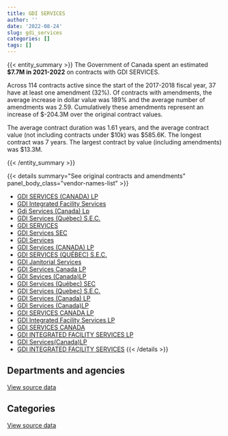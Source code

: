 ```yaml
---
title: GDI SERVICES
author: ''
date: '2022-08-24'
slug: gdi_services
categories: []
tags: []
---
```


<script src="/rmarkdown-libs/htmlwidgets/htmlwidgets.js"></script>
<link href="/rmarkdown-libs/datatables-css/datatables-crosstalk.css" rel="stylesheet" />
<script src="/rmarkdown-libs/datatables-binding/datatables.js"></script>
<script src="/rmarkdown-libs/jquery/jquery-3.6.0.min.js"></script>
<link href="/rmarkdown-libs/dt-core-bootstrap/css/dataTables.bootstrap.min.css" rel="stylesheet" />
<link href="/rmarkdown-libs/dt-core-bootstrap/css/dataTables.bootstrap.extra.css" rel="stylesheet" />
<script src="/rmarkdown-libs/dt-core-bootstrap/js/jquery.dataTables.min.js"></script>
<script src="/rmarkdown-libs/dt-core-bootstrap/js/dataTables.bootstrap.min.js"></script>
<link href="/rmarkdown-libs/crosstalk/css/crosstalk.min.css" rel="stylesheet" />
<script src="/rmarkdown-libs/crosstalk/js/crosstalk.min.js"></script>
<script src="/rmarkdown-libs/htmlwidgets/htmlwidgets.js"></script>
<link href="/rmarkdown-libs/datatables-css/datatables-crosstalk.css" rel="stylesheet" />
<script src="/rmarkdown-libs/datatables-binding/datatables.js"></script>
<script src="/rmarkdown-libs/jquery/jquery-3.6.0.min.js"></script>
<link href="/rmarkdown-libs/dt-core-bootstrap/css/dataTables.bootstrap.min.css" rel="stylesheet" />
<link href="/rmarkdown-libs/dt-core-bootstrap/css/dataTables.bootstrap.extra.css" rel="stylesheet" />
<script src="/rmarkdown-libs/dt-core-bootstrap/js/jquery.dataTables.min.js"></script>
<script src="/rmarkdown-libs/dt-core-bootstrap/js/dataTables.bootstrap.min.js"></script>
<link href="/rmarkdown-libs/crosstalk/css/crosstalk.min.css" rel="stylesheet" />
<script src="/rmarkdown-libs/crosstalk/js/crosstalk.min.js"></script>

{{< entity_summary >}}
The Government of Canada spent an estimated **\$7.7M in 2021-2022** on contracts with GDI SERVICES.

Across 114 contracts active since the start of the 2017-2018 fiscal year, 37 have at least one amendment (32%). Of contracts with amendments, the average increase in dollar value was 189% and the average number of amendments was 2.59. Cumulatively these amendments represent an increase of \$-204.3M over the original contract values.

The average contract duration was 1.61 years, and the average contract value (not including contracts under \$10k) was \$585.6K. The longest contract was 7 years. The largest contract by value (including amendments) was \$13.3M.

{{< /entity_summary >}}

{{< details summary="See original contracts and amendments" panel_body_class="vendor-names-list" >}}
- [GDI SERVICES (CANADA) LP](https://search.open.canada.ca/en/ct/?sort=contract_value_f%20desc&page=1&search_text=%22GDI%20SERVICES%20%28CANADA%29%20LP%22)
- [GDI Integrated Facility Services](https://search.open.canada.ca/en/ct/?sort=contract_value_f%20desc&page=1&search_text=%22GDI%20Integrated%20Facility%20Services%22)
- [Gdi Services (Canada) Lp](https://search.open.canada.ca/en/ct/?sort=contract_value_f%20desc&page=1&search_text=%22Gdi%20Services%20%28Canada%29%20Lp%22)
- [GDI Services (Québec) S.E.C.](https://search.open.canada.ca/en/ct/?sort=contract_value_f%20desc&page=1&search_text=%22GDI%20Services%20%28Qu%c3%a9bec%29%20S.E.C.%22)
- [GDI SERVICES](https://search.open.canada.ca/en/ct/?sort=contract_value_f%20desc&page=1&search_text=%22GDI%20SERVICES%22)
- [GDI Services SEC](https://search.open.canada.ca/en/ct/?sort=contract_value_f%20desc&page=1&search_text=%22GDI%20Services%20SEC%22)
- [GDI Services](https://search.open.canada.ca/en/ct/?sort=contract_value_f%20desc&page=1&search_text=%22GDI%20Services%22)
- [GDI Services (CANADA) LP](https://search.open.canada.ca/en/ct/?sort=contract_value_f%20desc&page=1&search_text=%22GDI%20Services%20%28CANADA%29%20LP%22)
- [GDI SERVICES (QUÉBEC) S.E.C.](https://search.open.canada.ca/en/ct/?sort=contract_value_f%20desc&page=1&search_text=%22GDI%20SERVICES%20%28QU%c3%89BEC%29%20S.E.C.%22)
- [GDI Janitorial Services](https://search.open.canada.ca/en/ct/?sort=contract_value_f%20desc&page=1&search_text=%22GDI%20Janitorial%20Services%22)
- [GDI Services Canada LP](https://search.open.canada.ca/en/ct/?sort=contract_value_f%20desc&page=1&search_text=%22GDI%20Services%20Canada%20%20LP%22)
- [GDI Sevices (Canada)LP](https://search.open.canada.ca/en/ct/?sort=contract_value_f%20desc&page=1&search_text=%22GDI%20Sevices%20%28Canada%29LP%22)
- [GDI Services (Québec) SEC](https://search.open.canada.ca/en/ct/?sort=contract_value_f%20desc&page=1&search_text=%22GDI%20Services%20%28Qu%c3%a9bec%29%20SEC%22)
- [GDI Services (Quebec) S.E.C.](https://search.open.canada.ca/en/ct/?sort=contract_value_f%20desc&page=1&search_text=%22GDI%20Services%20%28Quebec%29%20S.E.C.%22)
- [GDI Services (Canada) LP](https://search.open.canada.ca/en/ct/?sort=contract_value_f%20desc&page=1&search_text=%22GDI%20Services%20%28Canada%29%20LP%22)
- [GDI Services (Canada)LP](https://search.open.canada.ca/en/ct/?sort=contract_value_f%20desc&page=1&search_text=%22GDI%20Services%20%28Canada%29LP%22)
- [GDI SERVICES CANADA LP](https://search.open.canada.ca/en/ct/?sort=contract_value_f%20desc&page=1&search_text=%22GDI%20SERVICES%20CANADA%20LP%22)
- [GDI Integrated Facility Services LP](https://search.open.canada.ca/en/ct/?sort=contract_value_f%20desc&page=1&search_text=%22GDI%20Integrated%20Facility%20Services%20LP%22)
- [GDI SERVICES CANADA](https://search.open.canada.ca/en/ct/?sort=contract_value_f%20desc&page=1&search_text=%22GDI%20SERVICES%20CANADA%22)
- [GDI INTEGRATED FACILITY SERVICES LP](https://search.open.canada.ca/en/ct/?sort=contract_value_f%20desc&page=1&search_text=%22GDI%20INTEGRATED%20FACILITY%20SERVICES%20LP%22)
- [GDI Services(Canada)LP](https://search.open.canada.ca/en/ct/?sort=contract_value_f%20desc&page=1&search_text=%22GDI%20Services%28Canada%29LP%22)
- [GDI INTEGRATED FACILITY SERVICES](https://search.open.canada.ca/en/ct/?sort=contract_value_f%20desc&page=1&search_text=%22GDI%20INTEGRATED%20FACILITY%20SERVICES%22)
{{< /details >}}

## Departments and agencies

<div id="htmlwidget-1" style="width:100%;height:auto;" class="datatables html-widget"></div>
<script type="application/json" data-for="htmlwidget-1">{"x":{"style":"bootstrap","filter":"none","vertical":false,"data":[["<a href=\"/departments/aafc-aac/\">Agriculture and Agri-Food Canada<\/a>","<a href=\"/departments/cbsa-asfc/\">Canada Border Services Agency<\/a>","<a href=\"/departments/dfo-mpo/\">Fisheries and Oceans Canada<\/a>","<a href=\"/departments/dnd-mdn/\">National Defence<\/a>","<a href=\"/departments/nrc-cnrc/\">National Research Council Canada<\/a>","<a href=\"/departments/pwgsc-tpsgc/\">Public Services and Procurement Canada<\/a>","<a href=\"/departments/rcmp-grc/\">Royal Canadian Mounted Police<\/a>"],[210522.89,658003.09,1076743.39,7857512.3,null,2069008.71,517154.61],[171920.2,900781.83,1076592.96,5853386.97,null,2144513.94,569027.52],[171450.47,848932.86,450916.99,595235.25,32221.55,2210865.39,545972.32],[171450.47,343841.75,null,4454977.1,22740.97,2190630.66,538612.61]],"container":"<table class=\"table table-striped table-hover row-border order-column display\">\n  <thead>\n    <tr>\n      <th>Department<\/th>\n      <th>2018-2019<\/th>\n      <th>2019-2020<\/th>\n      <th>2020-2021<\/th>\n      <th>2021-2022<\/th>\n    <\/tr>\n  <\/thead>\n<\/table>","options":{"order":[[4,"desc"]],"pageLength":10,"autoWidth":true,"columnDefs":[{"targets":1,"render":"function(data, type, row, meta) {\n    return type !== 'display' ? data : DTWidget.formatCurrency(data, \"$\", 2, 3, \",\", \".\", true, null);\n  }"},{"targets":2,"render":"function(data, type, row, meta) {\n    return type !== 'display' ? data : DTWidget.formatCurrency(data, \"$\", 2, 3, \",\", \".\", true, null);\n  }"},{"targets":3,"render":"function(data, type, row, meta) {\n    return type !== 'display' ? data : DTWidget.formatCurrency(data, \"$\", 2, 3, \",\", \".\", true, null);\n  }"},{"targets":4,"render":"function(data, type, row, meta) {\n    return type !== 'display' ? data : DTWidget.formatCurrency(data, \"$\", 2, 3, \",\", \".\", true, null);\n  }"},{"width":"16%","targets":[1,2,3,4]},{"className":"dt-right","targets":[1,2,3,4]}],"orderClasses":false}},"evals":["options.columnDefs.0.render","options.columnDefs.1.render","options.columnDefs.2.render","options.columnDefs.3.render"],"jsHooks":[]}</script>
<p class="text-right">
<a href="https://github.com/GoC-Spending/contracts-data/tree/main/data/out/vendors/gdi_services/summary_by_fiscal_year_by_department.csv" class="source-data-link btn btn-link">View source data</a>
</p>

## Categories

<div id="htmlwidget-2" style="width:100%;height:auto;" class="datatables html-widget"></div>
<script type="application/json" data-for="htmlwidget-2">{"x":{"style":"bootstrap","filter":"none","vertical":false,"data":[["<a href=\"/categories/1_facilities_and_construction/\">Facilities and construction<\/a>","<a href=\"/categories/2_professional_services/\">Professional services<\/a>","<a href=\"/categories/3_information_technology/\">Information technology<\/a>","<a href=\"/categories/6_industrial_products_and_services/\">Industrial products and services<\/a>"],[11507889.69,881055.31,null,null],[10056417.56,659805.84,null,null],[4278716,537328.83,null,39550],[7666792.91,31925.34,23535.32,null]],"container":"<table class=\"table table-striped table-hover row-border order-column display\">\n  <thead>\n    <tr>\n      <th>Category<\/th>\n      <th>2018-2019<\/th>\n      <th>2019-2020<\/th>\n      <th>2020-2021<\/th>\n      <th>2021-2022<\/th>\n    <\/tr>\n  <\/thead>\n<\/table>","options":{"order":[[4,"desc"]],"dom":"t","pageLength":30,"autoWidth":true,"columnDefs":[{"targets":1,"render":"function(data, type, row, meta) {\n    return type !== 'display' ? data : DTWidget.formatCurrency(data, \"$\", 2, 3, \",\", \".\", true, null);\n  }"},{"targets":2,"render":"function(data, type, row, meta) {\n    return type !== 'display' ? data : DTWidget.formatCurrency(data, \"$\", 2, 3, \",\", \".\", true, null);\n  }"},{"targets":3,"render":"function(data, type, row, meta) {\n    return type !== 'display' ? data : DTWidget.formatCurrency(data, \"$\", 2, 3, \",\", \".\", true, null);\n  }"},{"targets":4,"render":"function(data, type, row, meta) {\n    return type !== 'display' ? data : DTWidget.formatCurrency(data, \"$\", 2, 3, \",\", \".\", true, null);\n  }"},{"width":"16%","targets":[1,2,3,4]},{"className":"dt-right","targets":[1,2,3,4]}],"orderClasses":false,"lengthMenu":[10,25,30,50,100]}},"evals":["options.columnDefs.0.render","options.columnDefs.1.render","options.columnDefs.2.render","options.columnDefs.3.render"],"jsHooks":[]}</script>
<p class="text-right">
<a href="https://github.com/GoC-Spending/contracts-data/tree/main/data/out/vendors/gdi_services/summary_by_fiscal_year_by_category.csv" class="source-data-link btn btn-link">View source data</a>
</p>
